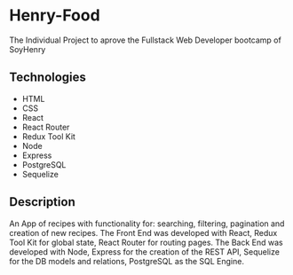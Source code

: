 # Henry-Food
The Individual Project to aprove the Fullstack Web Developer bootcamp of SoyHenry

## Technologies
- HTML
- CSS
- React
- React Router
- Redux Tool Kit
- Node
- Express
- PostgreSQL
- Sequelize

## Description
An App of recipes with functionality for: searching, filtering, pagination and creation of new recipes.
The Front End was developed with React, Redux Tool Kit for global state, React Router for routing pages.
The Back End was developed with Node, Express for the creation of the REST API, Sequelize for the DB models and relations, PostgreSQL as the SQL Engine.
